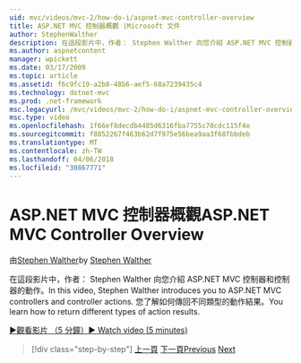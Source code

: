 ```yaml
---
uid: mvc/videos/mvc-2/how-do-i/aspnet-mvc-controller-overview
title: ASP.NET MVC 控制器概觀 |Microsoft 文件
author: StephenWalther
description: 在這段影片中，作者： Stephen Walther 向您介紹 ASP.NET MVC 控制器和控制器的動作。 您了解如何傳回不同類型的動作結果。
ms.author: aspnetcontent
manager: wpickett
ms.date: 03/17/2009
ms.topic: article
ms.assetid: f6c9fc19-a2b8-48b6-aef5-68a7239435c4
ms.technology: dotnet-mvc
ms.prod: .net-framework
msc.legacyurl: /mvc/videos/mvc-2/how-do-i/aspnet-mvc-controller-overview
msc.type: video
ms.openlocfilehash: 1f66ef8decdb4485d6316fba7755c70cdc115f4e
ms.sourcegitcommit: f8852267f463b62d7f975e56bea9aa3f68fbbdeb
ms.translationtype: MT
ms.contentlocale: zh-TW
ms.lasthandoff: 04/06/2018
ms.locfileid: "30867771"
---
```

<a name="aspnet-mvc-controller-overview"></a><span data-ttu-id="8d23b-104">ASP.NET MVC 控制器概觀</span><span class="sxs-lookup"><span data-stu-id="8d23b-104">ASP.NET MVC Controller Overview</span></span>
====================
<span data-ttu-id="8d23b-105">由[Stephen Walther](https://github.com/StephenWalther)</span><span class="sxs-lookup"><span data-stu-id="8d23b-105">by [Stephen Walther](https://github.com/StephenWalther)</span></span>

<span data-ttu-id="8d23b-106">在這段影片中，作者： Stephen Walther 向您介紹 ASP.NET MVC 控制器和控制器的動作。</span><span class="sxs-lookup"><span data-stu-id="8d23b-106">In this video, Stephen Walther introduces you to ASP.NET MVC controllers and controller actions.</span></span> <span data-ttu-id="8d23b-107">您了解如何傳回不同類型的動作結果。</span><span class="sxs-lookup"><span data-stu-id="8d23b-107">You learn how to return different types of action results.</span></span>

[<span data-ttu-id="8d23b-108">&#9654;觀看影片 （5 分鐘）</span><span class="sxs-lookup"><span data-stu-id="8d23b-108">&#9654; Watch video (5 minutes)</span></span>](https://channel9.msdn.com/Blogs/ASP-NET-Site-Videos/aspnet-mvc-controller-overview)

> [!div class="step-by-step"]
> <span data-ttu-id="8d23b-109">[上一頁](understanding-models-views-and-controllers.md)
> [下一頁](understanding-controllers-controller-actions-and-action-results.md)</span><span class="sxs-lookup"><span data-stu-id="8d23b-109">[Previous](understanding-models-views-and-controllers.md)
[Next](understanding-controllers-controller-actions-and-action-results.md)</span></span>
